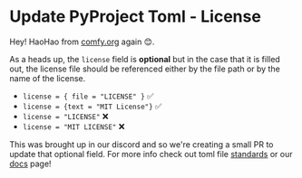 # Update PyProject Toml - License

Hey! HaoHao from [comfy.org](https://comfy.org/) again 😊.

As a heads up, the `license` field is **optional** but in the case that it is filled out, the license file should be referenced either by the file path or by the name of the license.
- `license = { file = "LICENSE" }` ✅
- `license = {text = "MIT License"}` ✅
- `license = "LICENSE"` ❌
- `license = "MIT LICENSE"` ❌

This was brought up in our discord and so we're creating a small PR to update that optional field. For more info check out toml file [standards](https://packaging.python.org/en/latest/guides/writing-pyproject-toml/#license) or our [docs](https://docs.comfy.org/registry/specifications#license) page!